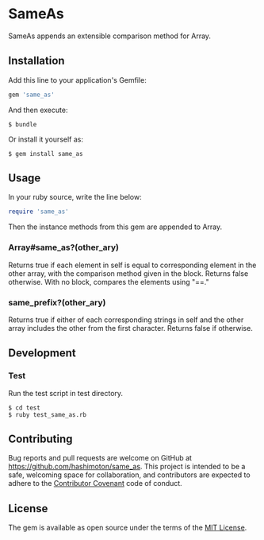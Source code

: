 # SameAs

SameAs appends an extensible comparison method for Array.

## Installation

Add this line to your application's Gemfile:

```ruby
gem 'same_as'
```

And then execute:

    $ bundle

Or install it yourself as:

    $ gem install same_as

## Usage

In your ruby source, write the line below:

```ruby
require 'same_as'
```

Then the instance methods from this gem are appended to Array.

### Array#same_as?(other_ary)

Returns true if each element in self is equal to corresponding element
in the other array, with the comparison method given in the block.
Returns false otherwise.
With no block, compares the elements using "==."

### same_prefix?(other_ary)

Returns true if either of each corresponding strings in self and the other array
includes the other from the first character.
Returns false if otherwise.


## Development

### Test

Run the test script in test directory.

```
$ cd test
$ ruby test_same_as.rb
```


## Contributing

Bug reports and pull requests are welcome on GitHub at https://github.com/hashimoton/same_as. This project is intended to be a safe, welcoming space for collaboration, and contributors are expected to adhere to the [Contributor Covenant](http://contributor-covenant.org) code of conduct.


## License

The gem is available as open source under the terms of the [MIT License](http://opensource.org/licenses/MIT).

